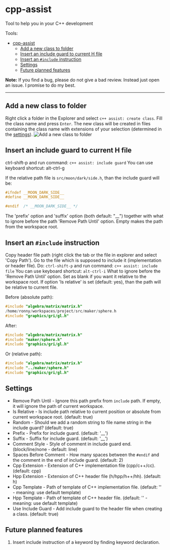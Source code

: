 # cpp-assist

Tool to help you in your C++ development

Tools:
- [cpp-assist](#cpp-assist)
  - [Add a new class to folder](#add-a-new-class-to-folder)
  - [Insert an include guard to current H file](#insert-an-include-guard-to-current-h-file)
  - [Insert an `#include` instruction](#insert-an-include-instruction)
  - [Settings](#settings)
  - [Future planned features](#future-planned-features)

**Note:** If you find a bug, please do not give a bad review. Instead just open an issue. I promise to do my best.

---
## Add a new class to folder
Right click a folder in the Explorer and select `c++ assist: create class`. Fill the class name and press `Enter`. The new class will be created in files containing the class name with extensions of your selection (determined in the [settings](#settings)).
![Add a new class to folder](https://github.com/ronshe/cpp-assist/raw/master/screen-casts/create-class.gif)

## Insert an include guard to current H file
ctrl-shift-p and run command: `c++ assist: include guard`
You can use keyboard shortcut: alt-ctrl-g

If the relative path file is `src/moon/dark/side.h`, than the include guard will be:
```c
#ifndef __MOON_DARK_SIDE__
#define __MOON_DARK_SIDE__

#endif  /* __MOON_DARK_SIDE__ */
```
The 'prefix' option and 'suffix' option (both  default: "\_\_") together with what to ignore before the path 'Remove Path Until' option. Empty makes the path from the workspace root.

## Insert an `#include` instruction
Copy header file path (right click the tab or the file in explorer and select 'Copy Path'). Go to the file which is supposed to include it (implementation or header file). 
Do: `ctrl-shift-p` and run command: `c++ assist: include file`
You can use keyboard shortcut: `alt-ctrl-i`
What to ignore before the 'Remove Path Until' option. Set as blank if you want it relative to the workspace root. If option 'Is relative' is set (default: yes), than the path will be relative to current file.

Before (absolute path):
```cpp
#include "algebra/matrix/matrix.h"
/home/ronny/workspaces/project/src/maker/sphere.h
#include "graphics/gri/gl.h"
```
After:
```cpp
#include "algebra/matrix/matrix.h"
#include "maker/sphere.h"
#include "graphics/gri/gl.h"
```
Or (relative path):
```cpp
#include "algebra/matrix/matrix.h"
#include "../maker/sphere.h"
#include "graphics/gri/gl.h"
```

## Settings
* Remove Path Until - Ignore this path prefix from `include` path. If empty, it will ignore the path of current workspace.
* Is Relative - Is include path relative to current position or absolute from current workspace root. (default: true)
* Random - Should we add a random string to file name string in the include guard? (default: true)
* Prefix - Prefix for include guard. (default: '__')
* Suffix - Suffix for include guard. (default: '__')
* Comment Style - Style of comment in include guard end. (block/line/none - default: line)
* Spaces Before Comment - How many spaces between the `#endif` and the comment in the end of include guard. (default: 2)
* Cpp Extension - Extension of C++ implementation file (cpp/c++/cc). (default: cpp)
* Hpp Extension - Extension of C++ header file (h/hpp/h++/hh). (default: h)
* Cpp Template - Path of template of C++ implementation file. (default: '' - meaning: use default template)
* Hpp Template - Path of template of C++ header file. (default: '' - meaning: use default template)
* Use Include Guard - Add include guard to the header file when creating a class. (default: true)
        
## Future planned features
1. Insert include instruction of a keyword by finding keyword declaration.
